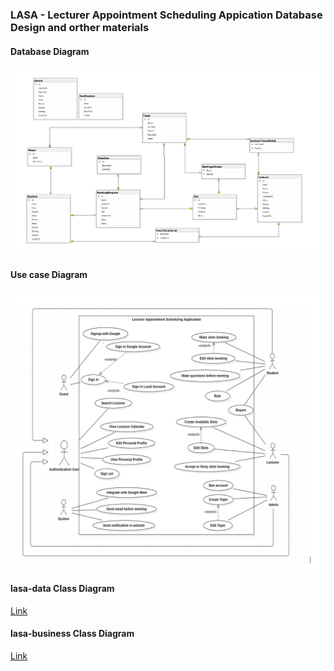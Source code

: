 ### LASA - Lecturer Appointment Scheduling Appication Database Design and orther materials

#### Database Diagram
![alt text](https://github.com/SWP302Group2/lasa-database/blob/main/materials/DatabaseDiagram.PNG?raw=true)

#### Use case Diagram
![alt text](https://github.com/SWP302Group2/lasa-database/blob/main/materials/UseCaseDiagram.PNG?raw=true)

#### lasa-data Class Diagram
[Link](https://github.com/SWP302Group2/lasa-database/blob/main/materials/lasa-data-classdiagram.PNG?raw=true)


#### lasa-business Class Diagram
[Link](https://github.com/SWP302Group2/lasa-database/blob/main/materials/lasa-business-classdiagram.png)

